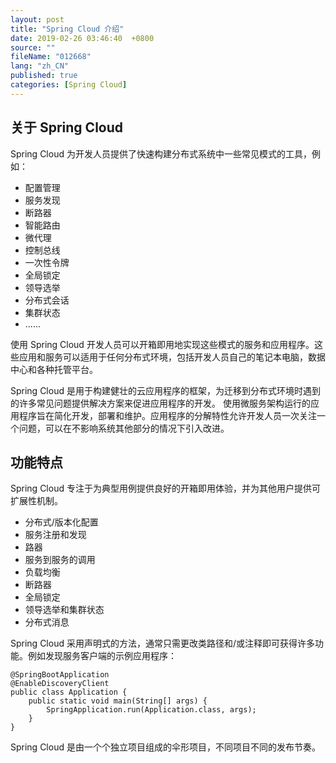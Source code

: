 ```yaml
---
layout: post
title: "Spring Cloud 介绍"
date: 2019-02-26 03:46:40  +0800
source: ""
fileName: "012668"
lang: "zh_CN"
published: true
categories: [Spring Cloud]
---
```


## 关于 Spring Cloud

Spring Cloud 为开发人员提供了快速构建分布式系统中一些常见模式的工具，例如：

- 配置管理
- 服务发现
- 断路器
- 智能路由
- 微代理
- 控制总线
- 一次性令牌
- 全局锁定
- 领导选举
- 分布式会话
- 集群状态
- ......

使用 Spring Cloud 开发人员可以开箱即用地实现这些模式的服务和应用程序。这些应用和服务可以适用于任何分布式环境，包括开发人员自己的笔记本电脑，数据中心和各种托管平台。

Spring Cloud 是用于构建健壮的云应用程序的框架，为迁移到分布式环境时遇到的许多常见问题提供解决方案来促进应用程序的开发。
使用微服务架构运行的应用程序旨在简化开发，部署和维护。应用程序的分解特性允许开发人员一次关注一个问题，可以在不影响系统其他部分的情况下引入改进。

## 功能特点

Spring Cloud 专注于为典型用例提供良好的开箱即用体验，并为其他用户提供可扩展性机制。

- 分布式/版本化配置
- 服务注册和发现
- 路器
- 服务到服务的调用
- 负载均衡
- 断路器
- 全局锁定
- 领导选举和集群状态
- 分布式消息

Spring Cloud 采用声明式的方法，通常只需更改类路径和/或注释即可获得许多功能。例如发现服务客户端的示例应用程序：

    @SpringBootApplication
    @EnableDiscoveryClient
    public class Application {
        public static void main(String[] args) {
            SpringApplication.run(Application.class, args);
        }
    }

Spring Cloud 是由一个个独立项目组成的伞形项目，不同项目不同的发布节奏。
